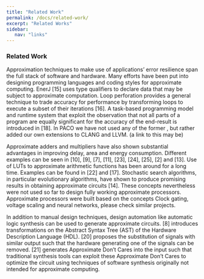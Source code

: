 ```yaml
---
title: "Related Work"
permalink: /docs/related-work/
excerpt: "Related Works"
sidebar:
   nav: "links"
---
```

### Related Work
Approximation techniques to make use of applications’ error resilience span the full stack
of software and hardware. Many efforts have been put into designing programming
languages and coding styles for approximate computing. EnerJ [15] uses type qualifiers
to declare data that may be subject to approximate computation. Loop perforation
provides a general technique to trade accuracy for performance by transforming loops to
execute a subset of their iterations [16]. A task-based programming model and runtime
system that exploit the observation that not all parts of a program are equally significant
for the accuracy of the end-result is introduced in [18].
 In  PACO we have not used any of the former , but rather added our own extensions to CLANG and LLVM. (a link to this may be)

Approximate adders and multipliers have also shown substantial advantages in improving delay, area and energy consumption. Different examples can be seen in [10], [9],
[7], [11], [23], [24], [25], [2] and [13]. Use of LUTs to approximate arithmetic functions has been around for a long time.
 Examples can be found in [22] and [17]. Stochastic search algorithms, in particular evolutionary algorithms, have shown to
 produce promising results in obtaining approximate circuits [14]. These concepts nevertheless were not used so far to design fully working approximate processors.  Approximate processors were built based on the concepts Clock gating, voltage scaling and neural networks, please check similar projects.

In addition to manual design techniques, design automation like automatic logic synthesis can be used to generate approximate circuits. [8] introduces transformations on
the Abstract Syntax Tree (AST) of the Hardware Description Language (HDL). [20]
proposes the substitution of signals with similar output such that the hardware generating one of the signals can be removed. [21] generates Approximate Don’t Cares into the
input such that traditional synthesis tools can exploit these Approximate Don’t Cares to
optimize the circuit using techniques of software synthesis originally not intended for approximate computing. 

